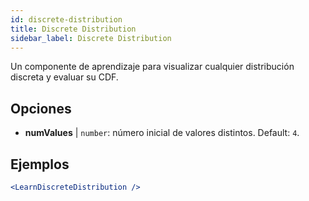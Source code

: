 ```yaml
---
id: discrete-distribution
title: Discrete Distribution
sidebar_label: Discrete Distribution
---
```


Un componente de aprendizaje para visualizar cualquier distribución discreta y evaluar su CDF.

## Opciones

* __numValues__ | `number`: número inicial de valores distintos. Default: `4`.


## Ejemplos

```jsx live
<LearnDiscreteDistribution />
```


